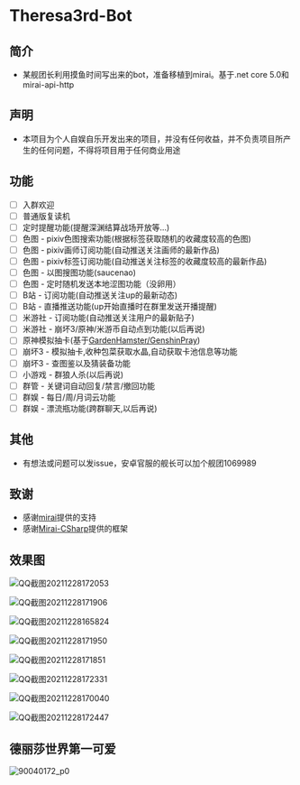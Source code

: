 # Theresa3rd-Bot

## 简介
 - 某舰团长利用摸鱼时间写出来的bot，准备移植到mirai。基于.net core 5.0和mirai-api-http

## 声明
 - 本项目为个人自娱自乐开发出来的项目，并没有任何收益，并不负责项目所产生的任何问题，不得将项目用于任何商业用途

## 功能
- [ ] 入群欢迎
- [ ] 普通版复读机
- [ ] 定时提醒功能(提醒深渊结算战场开放等...)
- [ ] 色图 - pixiv色图搜索功能(根据标签获取随机的收藏度较高的色图)
- [ ] 色图 - pixiv画师订阅功能(自动推送关注画师的最新作品)
- [ ] 色图 - pixiv标签订阅功能(自动推送关注标签的收藏度较高的最新作品)
- [ ] 色图 - 以图搜图功能(saucenao)
- [ ] 色图 - 定时随机发送本地涩图功能（没卵用）
- [ ] B站 - 订阅功能(自动推送关注up的最新动态)
- [ ] B站 - 直播推送功能(up开始直播时在群里发送开播提醒)
- [ ] 米游社 - 订阅功能(自动推送关注用户的最新贴子)
- [ ] 米游社 - 崩坏3/原神/米游币自动点到功能(以后再说)
- [ ] 原神模拟抽卡(基于[GardenHamster/GenshinPray](https://github.com/GardenHamster/GenshinPray))
- [ ] 崩坏3 - 模拟抽卡,收种包菜获取水晶,自动获取卡池信息等功能
- [ ] 崩坏3 - 查图鉴以及猜装备功能
- [ ] 小游戏 - 群狼人杀(以后再说)
- [ ] 群管 - 关键词自动回复/禁言/撤回功能
- [ ] 群娱 - 每日/周/月词云功能
- [ ] 群娱 - 漂流瓶功能(跨群聊天,以后再说)

## 其他
- 有想法或问题可以发issue，安卓官服的舰长可以加个舰团1069989

## 致谢
- 感谢[mirai](https://github.com/mamoe/mirai)提供的支持
- 感谢[Mirai-CSharp](https://github.com/Executor-Cheng/mirai-CSharp)提供的框架

## 效果图
![QQ截图20211228172053](https://user-images.githubusercontent.com/89188316/147551335-d0f74a04-f115-4f23-bee7-de4d34860b39.png)

![QQ截图20211228171906](https://user-images.githubusercontent.com/89188316/147551310-72421bd9-e64e-4dcd-8a72-d71fd1f57420.png)

![QQ截图20211228165824](https://user-images.githubusercontent.com/89188316/147551319-41a660be-e9ac-49c1-8308-4ba4b50016fd.png)

![QQ截图20211228171950](https://user-images.githubusercontent.com/89188316/147551327-eb62d44d-1737-4a44-93ea-577b7458d687.png)

![QQ截图20211228171851](https://user-images.githubusercontent.com/89188316/147551360-66c84ad3-fb5b-4a4f-a8ef-584795c7c912.png)

![QQ截图20211228172331](https://user-images.githubusercontent.com/89188316/147551371-df41509a-7a8b-4c1d-8ff9-76b14bf0390a.png)

![QQ截图20211228170040](https://user-images.githubusercontent.com/89188316/147551376-defe06e1-3462-4c7c-b314-c716e9c0daed.png)

![QQ截图20211228172447](https://user-images.githubusercontent.com/89188316/147551382-0772c1f3-81fa-40ec-ae31-00710ba6a383.png)


## 德丽莎世界第一可爱
![90040172_p0](https://user-images.githubusercontent.com/89188316/145987675-30dc5854-0d88-47d9-bf80-5ed38493c02b.jpg)



